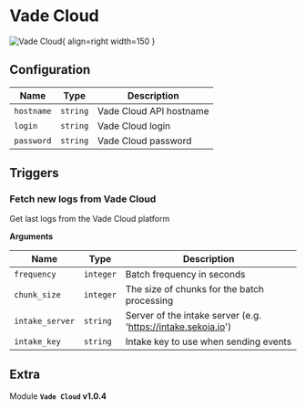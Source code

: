 # Vade Cloud

![Vade Cloud](/assets/playbooks/library/vade-cloud.png){ align=right width=150 }

## Configuration

| Name      |  Type   |  Description  |
| --------- | ------- | --------------------------- |
| `hostname` | `string` | Vade Cloud API hostname |
| `login` | `string` | Vade Cloud login |
| `password` | `string` | Vade Cloud password |

## Triggers

### Fetch new logs from Vade Cloud

Get last logs from the Vade Cloud platform

**Arguments**

| Name      |  Type   |  Description  |
| --------- | ------- | --------------------------- |
| `frequency` | `integer` | Batch frequency in seconds |
| `chunk_size` | `integer` | The size of chunks for the batch processing |
| `intake_server` | `string` | Server of the intake server (e.g. 'https://intake.sekoia.io') |
| `intake_key` | `string` | Intake key to use when sending events |


## Extra

Module **`Vade Cloud` v1.0.4**